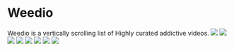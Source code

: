 # Weedio
Weedio is a vertically scrolling list of Highly curated addictive videos.
![](RackMultipart20201012-4-1efyxsn_html_a5470c9067581dfe.jpg) ![](RackMultipart20201012-4-1efyxsn_html_fd3155f48cd0fce8.jpg) ![](RackMultipart20201012-4-1efyxsn_html_ed40cfa7d23ff6ef.gif) ![](RackMultipart20201012-4-1efyxsn_html_4515df293a4895f1.gif) ![](RackMultipart20201012-4-1efyxsn_html_bf5aa1d57cc720aa.jpg) ![](RackMultipart20201012-4-1efyxsn_html_9f81cd090ad0ee43.gif) ![](RackMultipart20201012-4-1efyxsn_html_384df8ce39e54bfb.gif) ![](RackMultipart20201012-4-1efyxsn_html_8a6f4cc0cd6fa32.gif)
